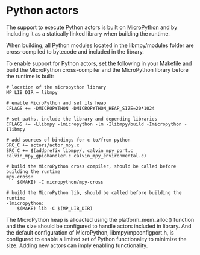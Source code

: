 # Python actors

The support to execute Python actors is built on  [MicroPython](https://github.com/micropython/micropython) and by including it as a statically linked library when building the runtime.

When building, all Python modules located in the libmpy/modules folder are cross-compiled to bytecode and included in the library.

To enable support for Python actors, set the following in your Makefile and build the MicroPython cross-compiler and the MicroPython library before the runtime is built:

```
# location of the micropython library
MP_LIB_DIR = libmpy

# enable MicroPython and set its heap
CFLAGS += -DMICROPYTHON -DMICROPYTHON_HEAP_SIZE=20*1024

# set paths, include the library and depending libraries
CFLAGS += -Llibmpy -lmicropython -lm -Ilibmpy/build -Imicropython -Ilibmpy

# add sources of bindings for c to/from python
SRC_C += actors/actor_mpy.c
SRC_C += $(addprefix libmpy/, calvin_mpy_port.c calvin_mpy_gpiohandler.c calvin_mpy_environmental.c)

# build the MicroPython cross compiler, should be called before building the runtime
mpy-cross:
	$(MAKE) -C micropython/mpy-cross

# build the MicroPython lib, should be called before building the runtime
-lmicropython:
	$(MAKE) lib -C $(MP_LIB_DIR)
```

The MicroPython heap is alloacted using the platform_mem_alloc() function and the size should be configured to handle actors included in library. And the default configuration of MicroPython, libmpy/mpconfigport.h, is configured to enable a limited set of Python functionality to minimize the size. Adding new actors can imply enabling functionality.
